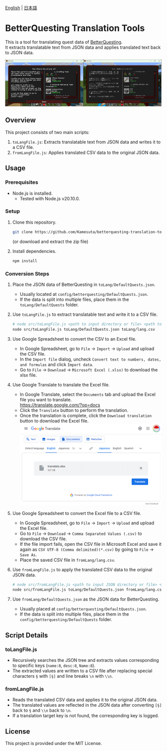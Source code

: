 [English](./README.md) | [日本語](./README_ja.md)

# BetterQuesting Translation Tools

This is a tool for translating quest data of [BetterQuesting](https://www.curseforge.com/minecraft/mc-mods/better-questing).  
It extracts translatable text from JSON data and applies translated text back to JSON data.

![Screenshot](./assets/minecraft_translate.png)

## Overview

This project consists of two main scripts:

1. `toLangFile.js`: Extracts translatable text from JSON data and writes it to a CSV file.
2. `fromLangFile.js`: Applies translated CSV data to the original JSON data.

## Usage

### Prerequisites

- Node.js is installed.
    - Tested with Node.js v20.10.0.

### Setup

1. Clone this repository.

    ```bash
    git clone https://github.com/Kamesuta/betterquesting-translation-tools.git
    ```
    (or download and extract the zip file)

2. Install dependencies.

    ```bash
    npm install
    ```

### Conversion Steps

1. Place the JSON data of BetterQuesting in `toLang/DefaultQuests.json`.
    - Usually located at `config/betterquesting/DefaultQuests.json`.
    - If the data is split into multiple files, place them in the `toLang/DefaultQuests` folder.

2. Use `toLangFile.js` to extract translatable text and write it to a CSV file.

    ```bash
    # node src/toLangFile.js <path to input directory or file> <path to output CSV file>
    node src/toLangFile.js toLang/DefaultQuests.json toLang/lang.csv
    ```

3. Use Google Spreadsheet to convert the CSV to an Excel file.
    - In Google Spreadsheet, go to `File` -> `Import` -> `Upload` and upload the CSV file.
    - In the `Import file` dialog, uncheck `Convert text to numbers, dates, and formulas` and click `Import data`.
    - Go to `File` -> `Download` -> `Microsoft Excel (.xlsx)` to download the xlsx file.

4. Use Google Translate to translate the Excel file.
    - In Google Translate, select the `Documents` tab and upload the Excel file you want to translate.  
        https://translate.google.com/?op=docs
    - Click the `Translate` button to perform the translation.
    - Once the translation is complete, click the `Download translation` button to download the Excel file.
    ![Screenshot](./assets/google_translate.png)

5. Use Google Spreadsheet to convert the Excel file to a CSV file.
    - In Google Spreadsheet, go to `File` -> `Import` -> `Upload` and upload the Excel file.
    - Go to `File` -> `Download` -> `Comma Separated Values (.csv)` to download the CSV file.
    - If the file import fails, open the CSV file in Microsoft Excel and save it again as `CSV UTF-8 (Comma delimited)(*.csv)` by going to `File` -> `Save As`.
    - Place the saved CSV file in `fromLang/lang.csv`.

6. Use `fromLangFile.js` to apply the translated CSV data to the original JSON data.

    ```bash
    # node src/fromLangFile.js <path to input JSON directory or file> <path to input CSV file> <path to output JSON directory>
    node src/fromLangFile.js toLang/DefaultQuests.json fromLang/lang.csv fromLang/DefaultQuests.json
    ```

7. Use `fromLang/DefaultQuests.json` as the JSON data for BetterQuesting.
    - Usually placed at `config/betterquesting/DefaultQuests.json`.
    - If the data is split into multiple files, place them in the `config/betterquesting/DefaultQuests` folder.

## Script Details

### toLangFile.js

- Recursively searches the JSON tree and extracts values corresponding to specific keys (`name:8`, `desc:8`, `Name:8`).
- The extracted values are written to a CSV file after replacing special characters `§` with `[§]` and line breaks `\n` with `\\n`.

### fromLangFile.js

- Reads the translated CSV data and applies it to the original JSON data.
- The translated values are reflected in the JSON data after converting `[§]` back to `§` and `\\n` back to `\n`.
- If a translation target key is not found, the corresponding key is logged.

## License

This project is provided under the MIT License.
